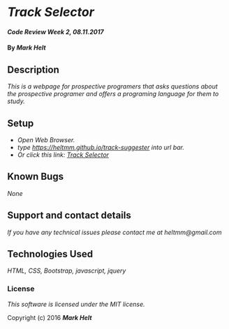 # _Track Selector_

#### _Code Review Week 2, 08.11.2017_

#### By _**Mark Helt**_

## Description

_This is a webpage for prospective programers that asks questions about the prospective programer and offers a programing language for them to study._

## Setup

* _Open Web Browser._
* _type https://heltmm.github.io/track-suggester into url bar._
* _Or click this link: [Track Selector](https://heltmm.github.io/track-suggester)_

## Known Bugs

_None_

## Support and contact details

_If you have any technical issues please contact me at_
_heltmm@gmail.com_

## Technologies Used

_HTML, CSS, Bootstrap, javascript, jquery_

### License

*This software is licensed under the MIT license.*

Copyright (c) 2016 **_Mark Helt_**
